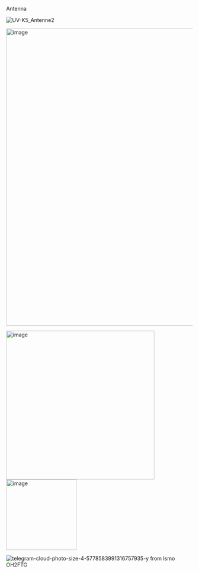 Antenna

![UV-K5_Antenne2](https://github.com/ludwich66/Quansheng_UV-K5_Wiki/assets/12202733/c2293cc7-f99b-40ca-80bf-2f808fbead3b)

<img width="800" alt="image" src="https://github.com/ludwich66/Quansheng_UV-K5_Wiki/assets/12202733/b7a3a059-cd12-4407-8e4d-2425882f5ad6">

<img width="400" alt="image" src="https://github.com/ludwich66/Quansheng_UV-K5_Wiki/assets/12202733/f7df51a2-924a-4926-ad9f-04948665d4b9"><img width="190" alt="image" src="https://github.com/ludwich66/Quansheng_UV-K5_Wiki/assets/12202733/597d0691-cf53-486c-8316-3720a3f4a0ca">


![telegram-cloud-photo-size-4-5778583991316757935-y](https://github.com/ludwich66/Quansheng_UV-K5_Firmware/assets/12202733/577e47e5-404b-43be-9904-08fb360de74d)
from Ismo OH2FTG


